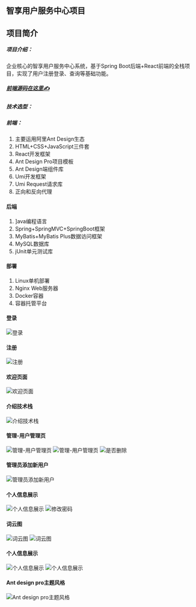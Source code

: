 ## 智享用户服务中心项目

## 项目简介 

##### 项目介绍：

企业核心的智享用户服务中心系统，基于Spring Boot后端+React前端的全栈项目，实现了用户注册登录、查询等基础功能。
##### [前端源码在这里✍️](https://github.com/Heart-fire/myapp)

##### **技术选型：**

##### **前端：**

1. 主要运用阿里Ant Design生态
2. HTML+CSS+JavaScript三件套
3. React开发框架
4. Ant Design Pro项目模板
5. Ant Design端组件库
6. Umi开发框架
7. Umi Request请求库
8. 正向和反向代理

#### 后端

1. ]ava编程语言
2. Spring+SpringMVC+SpringBoot框架
3. MyBatis+MyBatis Plus数据访问框架
4. MySQL数据库
5. jUnit单元测试库

#### 部署

1. Linux单机部署
2. Nginx Web服务器
3. Docker容器
4. 容器托管平台

#### 登录
![登录](https://wbe-tilas.oss-cn-hangzhou.aliyuncs.com/%E6%99%BA%E4%BA%AB%E7%94%A8%E6%88%B7%E6%9C%8D%E5%8A%A1%E4%B8%AD%E5%BF%83/%E7%99%BB%E5%BD%95.png)
#### 注册
![注册](https://wbe-tilas.oss-cn-hangzhou.aliyuncs.com/%E6%99%BA%E4%BA%AB%E7%94%A8%E6%88%B7%E6%9C%8D%E5%8A%A1%E4%B8%AD%E5%BF%83/%E6%B3%A8%E5%86%8C.png)
#### 欢迎页面
![欢迎页面](https://wbe-tilas.oss-cn-hangzhou.aliyuncs.com/%E6%99%BA%E4%BA%AB%E7%94%A8%E6%88%B7%E6%9C%8D%E5%8A%A1%E4%B8%AD%E5%BF%83/%E6%AC%A2%E8%BF%8E%E9%A1%B5%E9%9D%A2.png)
#### 介绍技术栈
![介绍技术栈](https://wbe-tilas.oss-cn-hangzhou.aliyuncs.com/%E6%99%BA%E4%BA%AB%E7%94%A8%E6%88%B7%E6%9C%8D%E5%8A%A1%E4%B8%AD%E5%BF%83/%E4%BB%8B%E7%BB%8D%E6%8A%80%E6%9C%AF%E6%A0%88.png)
#### 管理-用户管理页
![管理-用户管理页](https://wbe-tilas.oss-cn-hangzhou.aliyuncs.com/%E6%99%BA%E4%BA%AB%E7%94%A8%E6%88%B7%E6%9C%8D%E5%8A%A1%E4%B8%AD%E5%BF%83/%E7%AE%A1%E7%90%86-%E7%94%A8%E6%88%B7%E7%AE%A1%E7%90%86%E9%A1%B5.png)
![管理-用户管理页](https://wbe-tilas.oss-cn-hangzhou.aliyuncs.com/%E6%99%BA%E4%BA%AB%E7%94%A8%E6%88%B7%E6%9C%8D%E5%8A%A1%E4%B8%AD%E5%BF%83/%E4%BF%AE%E6%94%B9%E7%94%A8%E6%88%B7.png)
![是否删除](https://wbe-tilas.oss-cn-hangzhou.aliyuncs.com/%E6%99%BA%E4%BA%AB%E7%94%A8%E6%88%B7%E6%9C%8D%E5%8A%A1%E4%B8%AD%E5%BF%83/%E6%98%AF%E5%90%A6%E5%88%A0%E9%99%A4.png)
#### 管理员添加新用户
![管理员添加新用户](https://wbe-tilas.oss-cn-hangzhou.aliyuncs.com/%E6%99%BA%E4%BA%AB%E7%94%A8%E6%88%B7%E6%9C%8D%E5%8A%A1%E4%B8%AD%E5%BF%83/%E7%AE%A1%E7%90%86%E5%91%98%E6%B7%BB%E5%8A%A0%E6%96%B0%E7%94%A8%E6%88%B7.png)
#### 个人信息展示
![个人信息展示](https://wbe-tilas.oss-cn-hangzhou.aliyuncs.com/%E6%99%BA%E4%BA%AB%E7%94%A8%E6%88%B7%E6%9C%8D%E5%8A%A1%E4%B8%AD%E5%BF%83/%E4%B8%AA%E4%BA%BA%E4%BF%A1%E6%81%AF%E5%B1%95%E7%A4%BA.png)
![修改密码](https://wbe-tilas.oss-cn-hangzhou.aliyuncs.com/%E6%99%BA%E4%BA%AB%E7%94%A8%E6%88%B7%E6%9C%8D%E5%8A%A1%E4%B8%AD%E5%BF%83/%E4%BF%AE%E6%94%B9%E5%AF%86%E7%A0%81.png)
#### 词云图
![词云图](https://wbe-tilas.oss-cn-hangzhou.aliyuncs.com/%E6%99%BA%E4%BA%AB%E7%94%A8%E6%88%B7%E6%9C%8D%E5%8A%A1%E4%B8%AD%E5%BF%83/%E4%BA%91%E5%9B%BE.png)
![词云图](https://wbe-tilas.oss-cn-hangzhou.aliyuncs.com/%E6%99%BA%E4%BA%AB%E7%94%A8%E6%88%B7%E6%9C%8D%E5%8A%A1%E4%B8%AD%E5%BF%83/%E4%BA%91%E7%94%9F%E5%9B%BE2.png)
#### 个人信息展示
![个人信息展示](https://wbe-tilas.oss-cn-hangzhou.aliyuncs.com/%E6%99%BA%E4%BA%AB%E7%94%A8%E6%88%B7%E6%9C%8D%E5%8A%A1%E4%B8%AD%E5%BF%83/%E5%88%86%E7%B1%BB%E5%B1%95%E7%A4%BA1.png)
![个人信息展示](https://wbe-tilas.oss-cn-hangzhou.aliyuncs.com/%E6%99%BA%E4%BA%AB%E7%94%A8%E6%88%B7%E6%9C%8D%E5%8A%A1%E4%B8%AD%E5%BF%83/%E5%88%86%E7%B1%BB%E5%B1%95%E7%A4%BA2.png)
#### Ant design pro主题风格
![ Ant design pro主题风格](https://wbe-tilas.oss-cn-hangzhou.aliyuncs.com/%E6%99%BA%E4%BA%AB%E7%94%A8%E6%88%B7%E6%9C%8D%E5%8A%A1%E4%B8%AD%E5%BF%83/ant%20design%20pro%E4%B8%BB%E9%A2%98%E9%A3%8E%E6%A0%BC.png)
